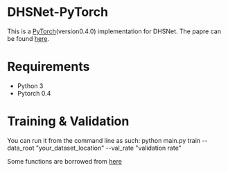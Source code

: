 # DHSNet-PyTorch

This is a [PyTorch](http://pytorch.org)(version0.4.0) implementation for DHSNet.
The papre can be found [here](https://www.cv-foundation.org/openaccess/content_cvpr_2016/papers/Liu_DHSNet_Deep_Hierarchical_CVPR_2016_paper.pdf).

# Requirements
* Python 3
* Pytorch 0.4

# Training & Validation
You can run it from the command line as such:
    python main.py train --data_root "your_dataset_location" --val_rate "validation rate"

Some functions are borrowed from [here](https://github.com/NVIDIA/flownet2-pytorch)
